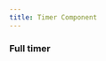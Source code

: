 ```yaml
---
title: Timer Component
---
```


<script setup>
    import { ref, reactive } from "vue";
    import { RoadmapView } from "../src/components";
    import addDays from "date-fns/addDays";
    import { addHours } from "date-fns";

    const tasks = reactive([
    {
        id: 1,
        title: "Description",
        start: new Date(),
        end: addDays(new Date(), 2),
    },
    {
        id: 2,
        title: "Description II",
        start: new Date(),
        end: addDays(new Date(), 4),
    },
    ]);

    const debugEvent = (evt) => console.log(evt);

    const setISOTime = (hoursToAdd = 0, daysToAdd = 0) => {
    return addHours(addDays(new Date(), daysToAdd), hoursToAdd);
    };

    const events = [
    {
        id: "1",
        title: "Item 1",
        description: "Item 1 description",
        image: "https://picsum.photos/200/300",
        startTime: setISOTime(8),
        endTime: setISOTime(9),
    },
    {
        id: "2",
        title: "Item 2",
        description: "Item 2 description",
        image: "https://picsum.photos/200/300",
        startTime: setISOTime(10),
        endTime: setISOTime(11),
    },
    ];

    const state = {
    value: new Date(),
    nextMode: "week",
    placeholder: "Select a date",
    items: events,
    };
</script>


### Full timer
<RoadmapView
    :tasks="tasks"
    :show-search="true"
    :show-toolbar="true"
    focused-text-class="text-green-500"
    marker-bg-class="bg-green-400"
/>